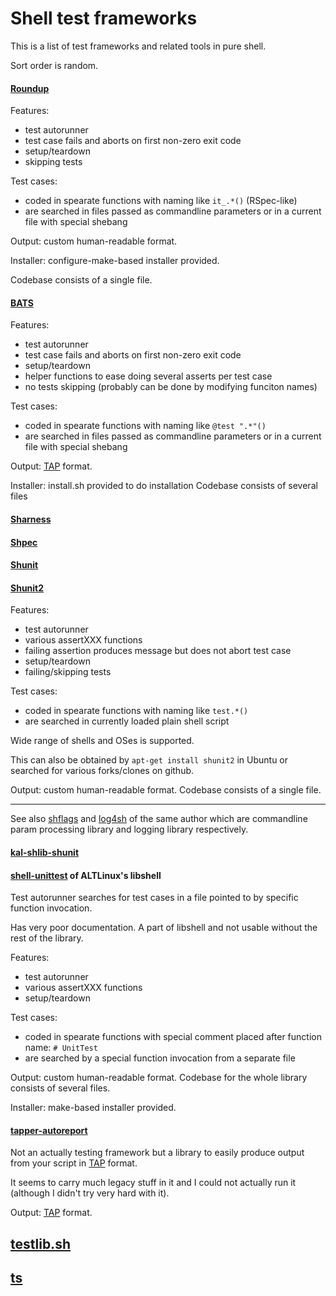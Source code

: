 Shell test frameworks
=====================

This is a list of test frameworks and related tools in pure shell.

Sort order is random.

#### [Roundup](http://github.com/bmizerany/roundup)

Features:
* test autorunner
* test case fails and aborts on first non-zero exit code
* setup/teardown
* skipping tests

Test cases:
* coded in spearate functions with naming like `it_.*()` (RSpec-like)
* are searched in files passed as commandline parameters or in a current file with special shebang

Output: custom human-readable format.

Installer: configure-make-based installer provided.

Codebase consists of a single file.

#### [BATS](http://github.com/sstephenson/bats)

Features:
* test autorunner
* test case fails and aborts on first non-zero exit code
* setup/teardown
* helper functions to ease doing several asserts per test case
* no tests skipping (probably can be done by modifying funciton names)

Test cases:
* coded in spearate functions with naming like `@test ".*"()`
* are searched in files passed as commandline parameters or in a current file with special shebang

Output: [TAP](http://en.wikipedia.org/wiki/Test_Anything_Protocol) format.

Installer: install.sh provided to do installation
Codebase consists of several files

#### [Sharness](http://github.com/mlafeldt/sharness)

#### [Shpec](https://github.com/shpec/shpec)

#### [Shunit](http://shunit.sourceforge.net/)

#### [Shunit2](https://code.google.com/p/shunit2)

Features:
* test autorunner
* various assertXXX functions
* failing assertion produces message but does not abort test case
* setup/teardown
* failing/skipping tests

Test cases:
* coded in spearate functions with naming like `test.*()`
* are searched in currently loaded plain shell script

Wide range of shells and OSes is supported.

This can also be obtained by `apt-get install shunit2` in Ubuntu or searched for various forks/clones on github.

Output: custom human-readable format.
Codebase consists of a single file.

---
See also [shflags](http://code.google.com/p/shflags/) and [log4sh](https://sites.google.com/a/forestent.com/projects/log4sh)
of the same author which are commandline param processing library and logging library respectively.

#### [kal-shlib-shunit](https://github.com/vaab/kal-shlib-shunit)

#### [shell-unittest](http://git.altlinux.org/gears/l/libshell.git?f=libshell/shell-unittest;a=blob) of ALTLinux's libshell

Test autorunner searches for test cases in a file pointed to by specific function invocation.

Has very poor documentation.
A part of libshell and not usable without the rest of the library.

Features:
* test autorunner
* various assertXXX functions
* setup/teardown

Test cases:
* coded in spearate functions with special comment placed after function name: `# UnitTest`
* are searched by a special function invocation from a separate file

Output: custom human-readable format.
Codebase for the whole library consists of several files.

Installer: make-based installer provided.

#### [tapper-autoreport](https://github.com/tapper/Tapper-autoreport) 

Not an actually testing framework but a library to easily produce output from your script in [TAP](http://en.wikipedia.org/wiki/Test_Anything_Protocol) format.

It seems to carry much legacy stuff in it and I could not actually run it (although I didn't try very hard with it).

Output: [TAP](http://en.wikipedia.org/wiki/Test_Anything_Protocol) format.

## [testlib.sh](https://gist.github.com/3877539)

## [ts](https://github.com/thinkerbot/ts)

